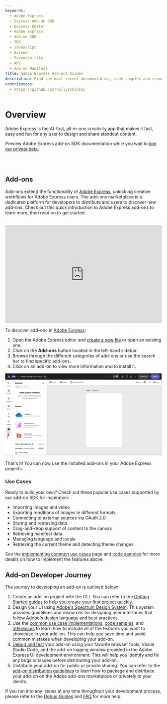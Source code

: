 ```yaml
---
keywords:
  - Adobe Express
  - Express Add-on SDK
  - Express Editor
  - Adobe Express
  - Add-on SDK
  - SDK
  - JavaScript
  - Extend
  - Extensibility
  - API
  - Add-on Manifest
title: Adobe Express Add-ons Guides
description: Find the most recent documentation, code samples and resources for building add-ons for Adobe Express.
contributors:
  - https://github.com/hollyschinsky
---
```

<Hero slots="heading, text" background="rgb(138, 43, 226)"/>

# Overview
Adobe Express is the AI-first, all-in-one creativity app that makes it fast, easy and fun for any user to design and share standout content. 


<InlineAlert slots="text" variant="info"/>

Preview Adobe Express add-on SDK documentation while you wait to [join our private beta](https://adobe.com/go/express-developer).

<br/><br/>


## Add-ons
Add-ons extend the functionality of [Adobe Express](https://new.express.adobe.com/), unlocking creative workflows for Adobe Express users. The add-ons marketplace is a dedicated platform for developers to distribute and users to discover new add-ons. Check out this quick introduction to Adobe Express add-ons to learn more, then read on to get started. <br/><br/>

<div style="display: flex; justify-content: center;">
  <iframe width="560" height="315" src="https://www.youtube.com/embed/RNHsCQ9TPd8" title="Introduction to Adobe Express Add-ons" frameborder="0" allow="accelerometer; autoplay; clipboard-write; encrypted-media; gyroscope; picture-in-picture; web-share" allowfullscreen></iframe>
</div>

To discover add-ons in [Adobe Express](https://new.express.adobe.com/new):

1. Open the Adobe Express editor and [create a new file](https://new.express.adobe.com/new) or open an existing one.
2. Click on the **Add-ons** button located in the left-hand sidebar.
3. Browse through the different categories of add-ons or use the search bar to find specific add-ons.
4. Click on an add-on to view more information and to install it.

![discover add-ons image](../images/discover.png)

That's it! You can now use the installed add-ons in your Adobe Express projects.

### Use Cases
Ready to build your own? Check out these popular use cases supported by our add-on SDK for inspiration: 

- Importing images and video
- Exporting renditions of images in different formats
- Connecting to external sources via OAuth 2.0
- Storing and retrieving data
- Drag-and-drop support of content to the canvas
- Retrieving manifest data
- Managing language and locale
- Retrieving the current theme and detecting theme changes

See the [implementing common use cases](develop) page and [code samples](../samples.md) for more details on how to implement the features above. 


## Add-on Developer Journey
The journey to developing an add-on is outlined below: 

1. Create an add-on project with the CLI. You can refer to the [Getting Started](./getting_started/) guides to help you create your first project quickly. 
2. Design your UI using [Adobe's Spectrum Design System](https://spectrum.adobe.com/). This system provides guidelines and resources for designing user interfaces that follow Adobe's design language and best practices. 
3. Use the [common use case implementations](./develop/), [code samples](../samples.md), and [references](../references/) to learn how to include all of the features you want to showcase in your add-on. This can help you save time and avoid common mistakes when developing your add-on. 
4. [Debug and test](./debug/) your add-on using your favorite browser tools, Visual Studio Code, and the add-on logging window provided in the Adobe Express UI development environment. This will help you identify and fix any bugs or issues before distributing your add-on. 
5. Distribute your add-on for public or private sharing. You can refer to the [add-on distribution guidelines](./distribute/) to learn how to package and distribute your add-on on the Adobe add-ons marketplace or privately to your clients. 

If you run into any issues at any time throughout your development process, please refer to the [Debug Guides](../guides/debug/) and [FAQ](../guides/faq.md) for more help. 

